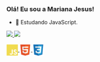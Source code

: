 ### Olá! Eu sou a Mariana Jesus!

<!-- 🔭 I’m currently working on ... -->
- 🌱 Estudando JavaScript.

<div>
  <a href= "https://github.com/MarianaBJ">
    <img height= "180em" src="https://github-readme-stats.vercel.app/api?username=MarianaBJ&show_icons=true&theme=dark&include_all_commits=true&count_private=true"/>
  <img height="180em" src="https://github-readme-stats.vercel.app/api/top-langs/?username=MarianaBJ&layout-compact&langs_count16&theme=dark"/>
</div>
  
  <div style="display: inline_block"></br>
  <img align="center" alt="Mari-Js" height="30" widht="40" src="https://raw.githubusercontent.com/devicons/devicon/master/icons/javascript/javascript-plain.svg">
  
  <img align="center" alt="Mari-HTML" height="30" widht="40" src="https://raw.githubusercontent.com/devicons/devicon/master/icons/html5/html5-original.svg">
  
  <img align="center" alt="Mari-CSS" height="30" widht="40" src="https://raw.githubusercontent.com/devicons/devicon/master/icons/css3/css3-original.svg">
  <!--
  <img align="center" alt="Mari-React" height="30" widht="40" src="https://raw.githubusercontent.com/devicons/devicon/master/icons/react/react-original.svg">

<img align="center" alt="Mari-Ts" height="30" widht="40" src="https://raw.githubusercontent.com/devicons/devicon/master/icons/typescript/typescript-plain.svg">

  -->
</div>
  
##

<div>
  <a href="https://www.linkedin.com/in/marianasjesus" target="_blank"><img src="https://img.shields.io/badge/-LinkedIn-%230077B5?style=for-the-badge&logo-linkedIn&logoColor-white" target="_blank"></a>
  
  ![Snake animation](https://github.com/MarianaBJ/MarianaBJ/blob/output/github-contribution-grid-snake.svg)
    </div>

